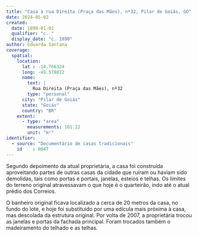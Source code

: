```yaml
---
title: "Casa à rua Direita (Praça das Mães), nº32, Pilar de Goiás, GO"
date: 2024-05-02
created:
  date: 1890-01-01
  qualifier: "c. "
  display_date: "c. 1890"
author: Eduarda Santana
coverage:
  spatial:
    location:
      lat : -14.766324
      long: -49.578872
      name:
        text: |
          Rua Direita (Praça das Mães), nº32
        type: "personal"
      city: "Pilar de Goiás"
      state: "Goiás"
      country: "BR"
    extent:
      - type: "area"
        measurements: 101.22
        unit: "m²"
identifier:
  - source: "Documentário de casas tradicionais"
    id    : 0047
---
```

 
Segundo depoimento da atual proprietária, a casa foi construída
aproveitando partes de outras casas da cidade que ruíram ou haviam sido
demolidas, tais como portas e portais, janelas, esteios e telhas. Os
limites do terreno original atravessavam o que hoje é o quarteirão, indo
até o atual prédio dos Correios.

O banheiro original ficava localizado a cerca de 20 metros da casa, no
fundo do lote, e hoje foi substituído por uma edícula mais próxima à
casa, mas descolada da estrutura original. Por volta de 2007, a
proprietária trocou as janelas e portas da fachada principal. Foram
trocados também o madeiramento do telhado e as telhas.
